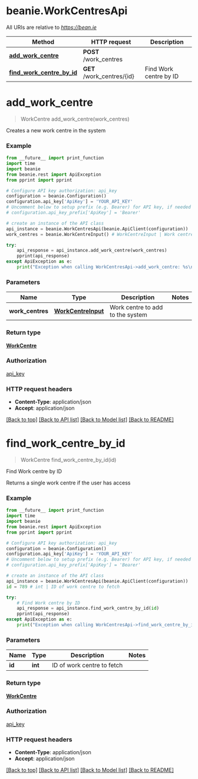 # beanie.WorkCentresApi

All URIs are relative to *https://bean.ie*

Method | HTTP request | Description
------------- | ------------- | -------------
[**add_work_centre**](WorkCentresApi.md#add_work_centre) | **POST** /work_centres | 
[**find_work_centre_by_id**](WorkCentresApi.md#find_work_centre_by_id) | **GET** /work_centres/{id} | Find Work centre by ID


# **add_work_centre**
> WorkCentre add_work_centre(work_centres)



Creates a new work centre in the system

### Example
```python
from __future__ import print_function
import time
import beanie
from beanie.rest import ApiException
from pprint import pprint

# Configure API key authorization: api_key
configuration = beanie.Configuration()
configuration.api_key['ApiKey'] = 'YOUR_API_KEY'
# Uncomment below to setup prefix (e.g. Bearer) for API key, if needed
# configuration.api_key_prefix['ApiKey'] = 'Bearer'

# create an instance of the API class
api_instance = beanie.WorkCentresApi(beanie.ApiClient(configuration))
work_centres = beanie.WorkCentreInput() # WorkCentreInput | Work centre to add to the system

try:
    api_response = api_instance.add_work_centre(work_centres)
    pprint(api_response)
except ApiException as e:
    print("Exception when calling WorkCentresApi->add_work_centre: %s\n" % e)
```

### Parameters

Name | Type | Description  | Notes
------------- | ------------- | ------------- | -------------
 **work_centres** | [**WorkCentreInput**](WorkCentreInput.md)| Work centre to add to the system | 

### Return type

[**WorkCentre**](WorkCentre.md)

### Authorization

[api_key](../README.md#api_key)

### HTTP request headers

 - **Content-Type**: application/json
 - **Accept**: application/json

[[Back to top]](#) [[Back to API list]](../README.md#documentation-for-api-endpoints) [[Back to Model list]](../README.md#documentation-for-models) [[Back to README]](../README.md)

# **find_work_centre_by_id**
> WorkCentre find_work_centre_by_id(id)

Find Work centre by ID

Returns a single work centre if the user has access

### Example
```python
from __future__ import print_function
import time
import beanie
from beanie.rest import ApiException
from pprint import pprint

# Configure API key authorization: api_key
configuration = beanie.Configuration()
configuration.api_key['ApiKey'] = 'YOUR_API_KEY'
# Uncomment below to setup prefix (e.g. Bearer) for API key, if needed
# configuration.api_key_prefix['ApiKey'] = 'Bearer'

# create an instance of the API class
api_instance = beanie.WorkCentresApi(beanie.ApiClient(configuration))
id = 789 # int | ID of work centre to fetch

try:
    # Find Work centre by ID
    api_response = api_instance.find_work_centre_by_id(id)
    pprint(api_response)
except ApiException as e:
    print("Exception when calling WorkCentresApi->find_work_centre_by_id: %s\n" % e)
```

### Parameters

Name | Type | Description  | Notes
------------- | ------------- | ------------- | -------------
 **id** | **int**| ID of work centre to fetch | 

### Return type

[**WorkCentre**](WorkCentre.md)

### Authorization

[api_key](../README.md#api_key)

### HTTP request headers

 - **Content-Type**: application/json
 - **Accept**: application/json

[[Back to top]](#) [[Back to API list]](../README.md#documentation-for-api-endpoints) [[Back to Model list]](../README.md#documentation-for-models) [[Back to README]](../README.md)

